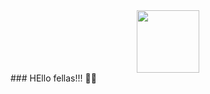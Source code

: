 <div id="header" align="center">
  <img src="(https://media.giphy.com/media/mlCb3AjEE6N4Q/giphy.gif)" width="100"/>
</div>
### HEllo fellas!!! 🤘🤘

<!--
**MAHADEV05/MAHADEV05** is a ✨ _special_ ✨ repository because its `README.md` (this file) appears on your GitHub profile.

Here are some ideas to get you started:

- 🔭 I’m currently working on ...
- 🌱 I’m currently learning ...
- 👯 I’m looking to collaborate on ...
- 🤔 I’m looking for help with ...
- 💬 Ask me about ...
- 📫 How to reach me: ...
- 😄 Pronouns: ...
- ⚡ Fun fact: ...
-->
